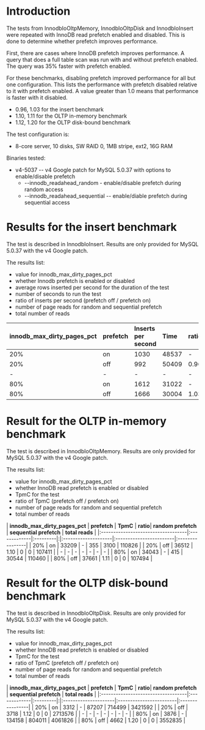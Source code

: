 # Introduction #

The tests from InnodbIoOltpMemory, InnodbIoOltpDisk and InnodbIoInsert were repeated with InnoDB read prefetch enabled and disabled. This is done to determine whether prefetch improves performance.

First, there are cases where InnoDB prefetch improves performance. A query that does a full table scan was run with and without prefetch enabled. The query was 35% faster with prefetch enabled.

For these benchmarks, disabling prefetch improved performance for all but one configuration. This lists the performance with prefetch disabled relative to it with prefetch enabled. A value greater than 1.0 means that performance is faster with it disabled.
  * 0.96, 1.03 for the insert benchmark
  * 1.10, 1.11 for the OLTP in-memory benchmark
  * 1.12, 1.20 for the OLTP disk-bound benchmark

The test configuration is:
  * 8-core server, 10 disks, SW RAID 0, 1MB stripe, ext2, 16G RAM

Binaries tested:
  * v4-5037 -- v4 Google patch for MySQL 5.0.37 with options to enable/disable prefetch
    * --innodb\_readahead\_random - enable/disable prefetch during random access
    * --innodb\_readahead\_sequential -- enable/diable prefetch during sequential access

# Results for the insert benchmark #

The test is described in InnodbIoInsert. Results are only provided for MySQL 5.0.37 with the v4 Google patch.

The results list:
  * value for innodb\_max\_dirty\_pages\_pct
  * whether Innodb prefetch is enabled or disabled
  * average rows inserted per second for the duration of the test
  * number of seconds to run the test
  * ratio of inserts per second (prefetch off / prefetch on)
  * number of page reads for random and sequential prefetch
  * total number of reads

| **innodb\_max\_dirty\_pages\_pct** | **prefetch** | **Inserts per second** | **Time** | **ratio** | **random prefetch** | **sequential prefetch** | **total reads** |
|:-----------------------------------|:-------------|:-----------------------|:---------|:----------|:--------------------|:------------------------|:----------------|
| 20% | on | 1030 | 48537 | - | 50618 | 4941247 | 36101926 |
| 20% | off | 992 | 50409 | 0.96 |  0 | 0 | 30331187 |
| - | - | - | - | - | - | - | - |
| 80% | on | 1612 | 31022 | - | 29737 | 2537532 | 27038651 |
| 80% | off | 1666 | 30004 | 1.03 | 0 | 0 | 23439753 |

# Result for the OLTP in-memory benchmark #

The test is described in InnodbIoOltpMemory. Results are only provided for MySQL 5.0.37 with the v4 Google patch.

The results list:
  * value for innodb\_max\_dirty\_pages\_pct
  * whether InnoDB read prefetch is enabled or disabled
  * TpmC for the test
  * ratio of TpmC (prefetch off / prefetch on)
  * number of page reads for random and sequential prefetch
  * total number of reads

| **innodb\_max\_dirty\_pages\_pct** | **prefetch** | **TpmC** | **ratio**| **random prefetch** | **sequential prefetch** | **total reads** |
|:-----------------------------------|:-------------|:---------|:|:--------------------|:------------------------|:----------------|
| 20% | on | 33209 | - | 355 | 3100 | 110826 |
| 20% | off | 36512 | 1.10 | 0 | 0 | 107411 |
| - | - | - | - | - | - | - |
| 80% | on | 34043 | - | 415 | 30544 | 110460 |
| 80% | off | 37661 | 1.11 | 0 | 0 | 107494 |

# Result for the OLTP disk-bound benchmark #

The test is described in InnodbIoOltpDisk. Results are only provided for MySQL 5.0.37 with the v4 Google patch.

The results list:
  * value for innodb\_max\_dirty\_pages\_pct
  * whether InnoDB read prefetch is enabled or disabled
  * TpmC for the test
  * ratio of TpmC (prefetch off / prefetch on)
  * number of page reads for random and sequential prefetch
  * total number of reads

| **innodb\_max\_dirty\_pages\_pct** | **prefetch** | **TpmC** | **ratio**|  **random prefetch** | **sequential prefetch** | **total reads** |
|:-----------------------------------|:-------------|:---------|:|:---------------------|:------------------------|:----------------|
| 20% | on | 3312 | - | 87207 | 714499 | 3421592 |
| 20% | off | 3718 | 1.12 | 0 | 0 | 2713576 |
| - | - | - | - | - | - | - |
| 80% | on | 3876 | - | 134158 | 804011 | 4061826 |
| 80% | off | 4662 | 1.20 | 0 | 0 | 3552835 |